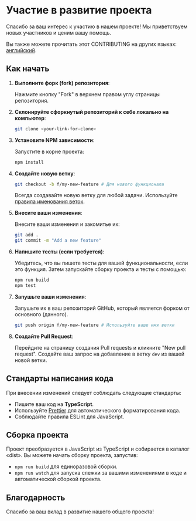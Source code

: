 # Участие в развитие проекта

Спасибо за ваш интерес к участию в нашем проекте! Мы приветствуем новых участников и ценим вашу помощь.

Вы также можете прочитать этот CONTRIBUTING на других языках: [английский](../../CONTRIBUTING.md).

## Как начать

1. **Выполните форк (fork) репозитория**:

   Нажмите кнопку "Fork" в верхнем правом углу страницы репозитория.

2. **Склонируйте сфоркнутый репозиторий к себе локально на компьютер**:

   ```bash
   git clone <your-link-for-clone>
   ```

3. **Установите NPM зависимости**:

   Запустите в корне проекта:

   ```bash
   npm install
   ```

4. **Создайте новую ветку**:

   ```bash
   git checkout -b f/my-new-feature # Для нового функционала
   ```

   Всегда создавайте новую ветку для любой задачи.
   Используйте [правила именования веток](../BRANCHING/BRANCHING.ru.md).

5. **Внесите ваши изменения**:

   Внесите ваши изменения и закомитье их:

   ```bash
   git add .
   git commit -m "Add a new feature"
   ```

6. **Напишите тесты (если требуется)**:

   Убедитесь, что вы пишете тесты для вашей функциональности, если это функция. Затем запускайте сборку проекта и тесты с помощью:

   ```bash
   npm run build
   npm test
   ```

7. **Запушьте ваши изменения**:

   Запушьте их в ваш репозиторий GitHub, который является форком от основного (данного).

   ```bash
   git push origin f/my-new-feature # Используйте ваше имя ветки
   ```

8. **Создайте Pull Request**:

   Перейдите на страницу создания Pull requests и кликните "New pull request".
   Создайте ваш запрос на добавление в ветку `dev` из вашей новой ветки.

## Стандарты написания кода

При внесении изменений следует соблюдать следующие стандарты:

- Пишите ваш код на **TypeScript**.
- Используйте [Prettier](https://prettier.io/) для автоматического форматирования кода.
- Соблюдайте правила ESLint для JavaScript.

## Сборка проекта

Проект преобразуется в JavaScript из TypeScript и собирается в каталог «dist».
Вы можете начать сборку проекта, запустив:

- `npm run build` для единоразовой сборки.
- `npm run watch` для запуска слежки за вашими изменениями в коде и автоматической сборкой проекта.

## Благодарность

Спасибо за ваш вклад в развитие нашего общего проекта!
